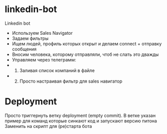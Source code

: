 # linkedin-bot
Linkedin bot

* Используем Sales Navigator
* Задаем фильтры
* Ищем людей, профиль которых открыт и делаем connect + отправку сообщения
* Вносим человека, которому отправляли, чтоб не слать это дважды
* Управляем через телеграмм:
* 1. Заливая список компаний в файле
* 2. Просто настраивая фильтр для sales навигатор

# Deployment

Просто триггернуть ветку deployment (empty commit).
В ветке указан пример для команд которые синкают код и запускают версию питона
Заменить на скрипт для (ре)старта бота

